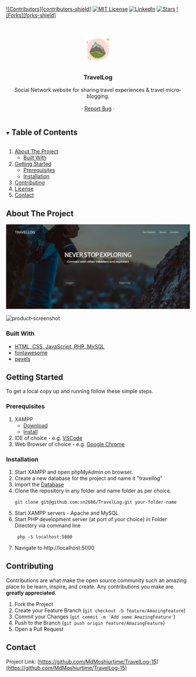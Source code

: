 <!--
*** Thanks for checking out the Best-README-Template. If you have a suggestion
*** that would make this better, please fork the TravelLog and create a pull request
*** or simply open an issue with the tag "enhancement".
*** Thanks again! Now go create something AMAZING! :D
***
***
***
*** To avoid retyping too much info. Do a search and replace for the following:
*** sn2606, TravelLog, LinkedIn, swaranjananayak@gmail.com, TravelLog, Social Network website for sharing travel experiences & travel micro-blogging.
-->



<!-- PROJECT SHIELDS -->
<!--
*** I'm using markdown "reference style" links for readability.
*** Reference links are enclosed in brackets [ ] instead of parentheses ( ).
*** See the bottom of this document for the declaration of the reference variables
*** for contributors-url, forks-url, etc. This is an optional, concise syntax you may use.
*** https://www.markdownguide.org/basic-syntax/#reference-style-links
-->
[![Contributors][contributors-shield]][contributors-url]
[![MIT License][license-shield]][license-url]
[![LinkedIn][linkedin-shield]][linkedin-url]
[![Stars][stars-shield]][stars-url]
[![Forks][forks-shield]][forks-url]



<!-- PROJECT LOGO -->
<br />
<p align="center">
  <a href="https://github.com/MdMoshiurtime/TravelLog-15">
    <img src="Images\alps_favicon.png" alt="Logo" width="80" height="80">
  </a>

  <h3 align="center">TravelLog</h3>

  <p align="center">
    Social Network website for sharing travel experiences & travel micro-blogging.
    <br />
    <!-- <a href="https://github.com/MdMoshiurtime/TravelLog-15"><strong>Explore the docs »</strong></a> -->
    <br />
    <!-- <br /> -->
    <!-- <a href="https://www.linkedin.com/in/md-moshiurrahman15/">View Demo</a> -->
    ·
    <a href="https://www.linkedin.com/in/md-moshiurrahman15/">Report Bug</a>
    ·
    <!-- <a href="https://github.com/MdMoshiurtime/TravelLog-15">Request Feature</a> -->
  </p>
</p>



<!-- TABLE OF CONTENTS -->
<details open="open">
  <summary><h2 style="display: inline-block">Table of Contents</h2></summary>
  <ol>
    <li>
      <a href="#about-the-project">About The Project</a>
      <ul>
        <li><a href="#built-with">Built With</a></li>
      </ul>
    </li>
    <li>
      <a href="#getting-started">Getting Started</a>
      <ul>
        <li><a href="#prerequisites">Prerequisites</a></li>
        <li><a href="#installation">Installation</a></li>
      </ul>
    </li>
    <li><a href="#contributing">Contributing</a></li>
    <li><a href="#license">License</a></li>
    <li><a href="#contact">Contact</a></li>
  </ol>
</details>



<!-- ABOUT THE PROJECT -->
## About The Project

[![Product Name Screen Shot]](https://example.com)


![product-screenshot]


### Built With

* [HTML, CSS, JavaScript, PHP, MySQL]()
* [fontawesome](https://fontawesome.com/)
* [pexels](https://www.pexels.com/)



<!-- GETTING STARTED -->
## Getting Started

To get a local copy up and running follow these simple steps.

### Prerequisites

1. XAMPP
   * [Download](https://www.apachefriends.org/download.html)
   * [Install](https://xamppguide.com/)
2. IDE of choice - e.g. [VSCode](https://code.visualstudio.com/download)
3. Web Browser of choice - e.g. [Google Chrome](https://www.google.com/intl/en_in/chrome/) 

### Installation

1. Start XAMPP and open phpMyAdmin on browser.
2. Create a new database for the project and name it "travellog"
3. Import the [Database](https://github.com/MdMoshiurtime/TravelLog-15/sql)
4. Clone the repository in any folder and name folder as per choice.
    ```
    git clone git@github.com:sn2606/TravelLog.git your-folder-name
    ```
5. Start XAMPP servers - Apache and MySQL
6. Start PHP development server (at port of your choice) in Folder Directory via command line
   ```
    php -S localhost:5000
   ```
7. Navigate to http://localhost:5000


<!-- CONTRIBUTING -->
## Contributing

Contributions are what make the open source community such an amazing place to be learn, inspire, and create. Any contributions you make are **greatly appreciated**.

1. Fork the Project
2. Create your Feature Branch (`git checkout -b feature/AmazingFeature`)
3. Commit your Changes (`git commit -m 'Add some AmazingFeature'`)
4. Push to the Branch (`git push origin feature/AmazingFeature`)
5. Open a Pull Request


<!-- CONTACT -->
## Contact


Project Link: [https://github.com/MdMoshiurtime/TravelLog-15](https://github.com/MdMoshiurtime/TravelLog-15)



<!-- MARKDOWN LINKS & IMAGES -->
<!-- https://www.markdownguide.org/basic-syntax/#reference-style-links -->
[contributors-url]:https://github.com/MdMoshiurtime/TravelLog-15/graphs/contributors
[forks-url]: https://github.com/MdMoshiurtime/TravelLog-15
[stars-shield]: https://github.com/MdMoshiurtime/TravelLog-15
[stars-url]: https://github.com/MdMoshiurtime/TravelLog-15
[issues-shield]: https://github.com/MdMoshiurtime/TravelLog-15
[issues-url]: https://github.com/MdMoshiurtime/TravelLog-15
[license-shield]: https://github.com/MdMoshiurtime/TravelLog-15
[license-url]: https://github.com/MdMoshiurtime/TravelLog-15
[linkedin-shield]: https://github.com/MdMoshiurtime/TravelLog-15
[linkedin-url]: https://www.linkedin.com/in/md-moshiurrahman15/
[Product Name Screen Shot]: Images/Landing-Page-SS.png
[product-screenshot]: Images/about-us-rec.gif
